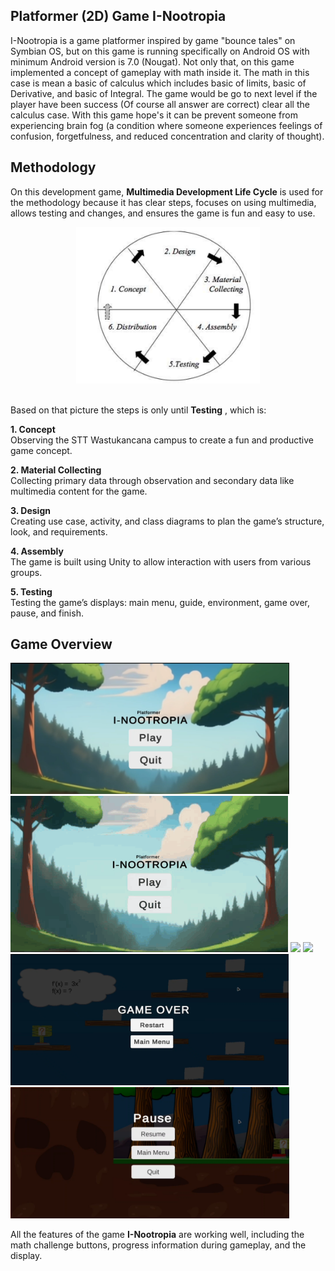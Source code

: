 ## Platformer (2D) Game I-Nootropia

I-Nootropia is a game platformer inspired by game "bounce tales" on Symbian OS, but on this game is running specifically on Android OS with minimum Android version is 7.0 (Nougat).
Not only that, on this game implemented a concept of gameplay with math inside it. The math in this case is mean a basic of calculus which includes basic of limits, basic of Derivative, and basic of Integral.
The game would be go to next level if the player have been success (Of course all answer are correct) clear all the calculus case.
With this game hope's it can be prevent someone from experiencing brain fog (a condition where someone experiences feelings of confusion, forgetfulness, and reduced concentration and clarity of thought).

## Methodology

On this development game, **Multimedia Development Life Cycle** is used for the methodology because it has clear steps, focuses on using multimedia, allows testing and changes, and ensures the game is fun and easy to use.

 <center><img src="Assets/Game_Overview/MDLC.png" height="250px"></center>
<br/>

Based on that picture the steps is only until **Testing** , which is:

**1. Concept**  
Observing the STT Wastukancana campus to create a fun and productive game concept.

**2. Material Collecting**  
Collecting primary data through observation and secondary data like multimedia content for the game.

**3. Design**  
Creating use case, activity, and class diagrams to plan the game’s structure, look, and requirements.

**4. Assembly**  
The game is built using Unity to allow interaction with users from various groups.

**5. Testing**  
Testing the game’s displays: main menu, guide, environment, game over, pause, and finish.

## Game Overview

<img src="Assets/Game_Overview/mainmenu.png" height="210px">
<img src="Assets/Game_Overview/guide.gif" height="250px">
<img src="Assets/Game_Overview/clue.gif" height="250px">
<img src="Assets/Game_Overview/openanswer.gif" height="250px">
<img src="Assets/Game_Overview/gameover.png" height="210px">
<img src="Assets/Game_Overview/pause.png" height="210px">

<br/>

All the features of the game **I-Nootropia** are working well, including the math challenge buttons, progress information during gameplay, and the display.
